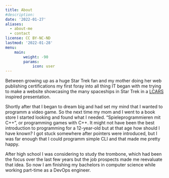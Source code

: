 ```yaml
---
title: About
#description: 
date: '2022-01-27'
aliases:
  - about-me
  - contact
license: CC BY-NC-ND
lastmod: '2022-01-28'
menu:
    main: 
        weight: -90
        params:
            icon: user
---
```


Between growing up as a huge Star Trek fan and my mother doing her web publishing certifications my first foray into all
thing IT began with me trying to make a website showcasing the many spaceships in Star Trek in a [LCARS](https://memory-alpha.fandom.com/de/wiki/LCARS) inspired presentation.

Shortly after that I began to dream big and had set my mind that I wanted to programm a video game.
So the next time my mom and I went to a book store I started looking and found what I needed.
“Spieleprogrammieren mit C++”, or programming games with C++.
It might not have been the best introduction to programming for a 12-year-old but at that age how should I have known?
I got stuck somewhere after pointers were introduced, but I was far enough that I could programm simple CLI and that made me pretty happy.

After high school I was considering to study the trombone, which had been the focus over the last few years but the job
prospects made me reevaluate that idea. So now I am finishing my bachelors in computer science while working part-time as a DevOps engineer.
